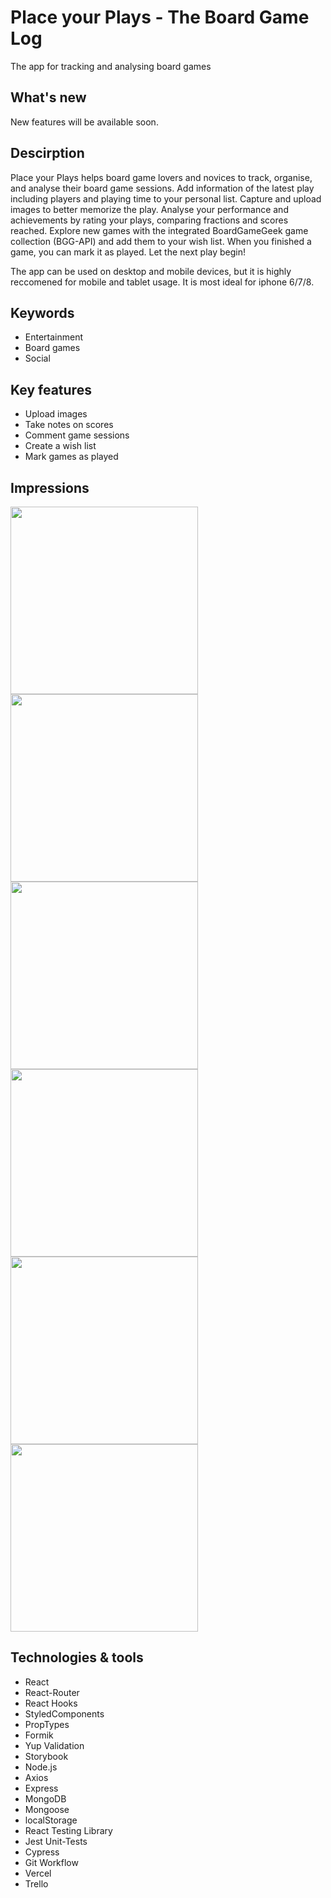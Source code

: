 # Place your Plays - The Board Game Log
The app for tracking and analysing board games 

## What's new
New features will be available soon. 

## Descirption
Place your Plays helps board game lovers and novices to track, organise, and analyse their board game sessions. Add information of the latest play including players and playing time to your personal list. Capture and upload images to better memorize the play. Analyse your performance and achievements by rating your plays, comparing fractions and scores reached. Explore new games with the integrated BoardGameGeek game collection (BGG-API) and add them to your wish list. When you finished a game, you can mark it as played. Let the next play begin!

The app can be used on desktop and mobile devices, but it is highly reccomened for mobile and tablet usage. It is most ideal for iphone 6/7/8.

## Keywords
- Entertainment
- Board games
- Social

## Key features
- Upload images
- Take notes on scores
- Comment game sessions
- Create a wish list
- Mark games as played

## Impressions
<img src="https://user-images.githubusercontent.com/61810490/90652013-f9cc0000-e23d-11ea-8421-5b1e87a131ac.gif" height="300" /> <img src="https://user-images.githubusercontent.com/61810490/90643786-3b57ad80-e234-11ea-8fc0-b13adbbd44e9.png" height="300" /> <img src="https://user-images.githubusercontent.com/61810490/90643818-48749c80-e234-11ea-8173-bdd272d22b50.png" height="300" /> <img src="https://user-images.githubusercontent.com/61810490/90643859-53c7c800-e234-11ea-9de6-f2e41c9d61ba.png" height="300" /> <img src="https://user-images.githubusercontent.com/61810490/90644387-f6804680-e234-11ea-9b22-375f060d3927.png" height="300" /> <img src="https://user-images.githubusercontent.com/61810490/90644415-fc762780-e234-11ea-8dfa-ad65dfb77281.png" height="300" />

## Technologies & tools
- React 
- React-Router 
- React Hooks 
- StyledComponents 
- PropTypes 
- Formik 
- Yup Validation 
- Storybook 
- Node.js
- Axios 
- Express 
- MongoDB
- Mongoose
- localStorage
- React Testing Library
- Jest Unit-Tests
- Cypress
- Git Workflow
- Vercel
- Trello
